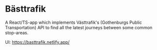 # Bästtrafik

A React/TS-app which implements Västtrafik's (Gothenburgs Public Transportation) API to find
all the latest journeys between some common stop-areas.

UI: https://basttrafik.netlify.app/
